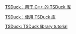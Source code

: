 [TSDuck：用于 C++ 的 TSDuck 库](https://tsduck.io/doxy/index.html)

[TSDuck：使用 TSDuck 库](https://tsduck.io/doxy/usinglibrary.html)

[TSDuck: TSDuck library tutorial](https://tsduck.io/doxy/libtutorial.html)

